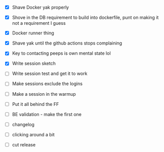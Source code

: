 - [x] Shave Docker yak properly
- [x] Shove in the DB requirement to build into dockerfile, punt on making it not a requirement I guess
- [x] Docker runner thing
- [x] Shave yak until the github actions stops complaining

- [x] Key to contacting peeps is own mental state lol

- [x] Write session sketch
- [ ] Write session test and get it to work
- [ ] Make sessions exclude the logins
- [ ] Make a session in the warmup
- [ ] Put it all behind the FF

- [ ] BE validation - make the first one

- [ ] changelog
- [ ] clicking around a bit
- [ ] cut release
